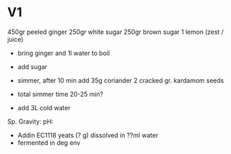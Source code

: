 # V1
 450gr peeled ginger
 250gr white sugar
 250gr brown sugar
 1 lemon (zest / juice)
 
 * bring ginger and 1l water to boil
 * add sugar
 * simmer, after 10 min  add 35g coriander 2 cracked gr. kardamom seeds
 * total simmer time 20-25 min?
 
 * add 3L cold water
 
 
 Sp. Gravity:
 pH: 
 
* Addin EC1118 yeats (? g) dissolved in ??ml water
* fermented in deg env
